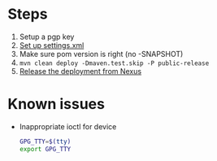 # Steps
1. Setup a pgp key
2. [Set up settings.xml](http://central.sonatype.org/pages/apache-maven.html)
3. Make sure pom version is right (no -SNAPSHOT)
4. `mvn clean deploy -Dmaven.test.skip -P public-release`
5. [Release the deployment from Nexus](http://central.sonatype.org/pages/releasing-the-deployment.html)

# Known issues
* Inappropriate ioctl for device
   ```bash
   GPG_TTY=$(tty)
   export GPG_TTY
   ```